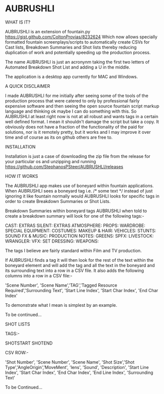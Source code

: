 # AUBRUSHLI

WHAT IS IT?

AUBRUSHLI is an extension of fountain.py https://gist.github.com/ColtonProvias/8232624 Which now allows specially formatted fountain screenplays/scripts to automatically create CSVs for Cast lists, Breakdown Summaries and Shot lists thereby reducing duplication of work and potentially speeding up the production process. 

The name AUBRUSHLI is just an acronynm taking the first two letters of Automated Breakdown Shot List and adding a U in the middle. 

The application is a desktop app currently for MAC and Windows. 

A QUICK DISCLAIMER

I made AUBRUSHLI for me initially after seeing some of the tools of the production process that were catered to only by professional fairly expensive software and then seeing the open source fountain script markup language and thinking ok maybe I can do something with this. So AUBRUSHLI at least right now is not at all robust and wants tags in a certain well defined format. I mean it shouldn't damage the script but take a copy. It obviously does not have a fraction of the functionality of the paid for solutions, nor is it remotely pretty, but it works and I may improve it over time and of course as its on github others are free to. 

INSTALLATION

Installation is just a case of downloading the zip file from the release for your particular os and unzipping and running https://github.com/StephanosPSteer/AUBRUSHLI/releases

HOW IT WORKS

The AUBRUSHLI app makes use of boneyard within fountain applications. When AUBRUSHLI sees a boneyard tag i.e. /* some text */ instead of just ignoring it like fountain normally would AUBRUSHLI looks for specific tags in order to create Breakdown Summaries or Shot Lists.  

Breakdown Summaries
within boneyard tags AUBRUSHLI when told to create a breakdown summary will look for one of the following tags:-

CAST:
EXTRAS SILENT: 
EXTRAS ATMOSPHERE: 
PROPS: 
WARDROBE:
SPECIAL EQUIPMENT:
COSTUMES:
MAKEUP & HAIR:
VEHICLES:
STUNTS: 
SOUND FX & MUSIC:
PRODUCTION NOTES:
GREENS:
SPFX:
LIVESTOCK:
WRANGLER:
VFX: 
SET DRESSING:
WEAPONS:

The tags I believe are fairly standard within Film and TV production. 

If AUBRUSHLI finds a tag it will then look for the rest of the text within the boneyard element and will add the tag and all the text in the boneyard and its surrounding text into a row in a CSV file. It also adds the following columns into a row in a CSV file:-

'Scene Number',  'Scene Name','TAG','Tagged Resource Required','Surrounding Text', 'Start Line Index', 'Start Char Index', 'End Char Index'

To demonstrate what I mean is simplest by an example. 

To be continued...

SHOT LISTS

TAGS:-

SHOTSTART
SHOTEND
    
CSV ROW:-    
        
'Shot Number', 'Scene Number', 'Scene Name',  'Shot Size','Shot Type','AngleOrigin','MoveMent', 'lens', 'Sound', 'Description', 'Start Line Index', 'Start Char Index', 'End Char Index', 'End Line Index', 'Surrounding Text'

To be Continued...
